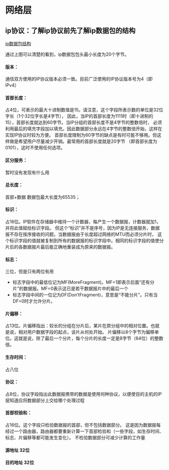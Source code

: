 


# 网络层

## ip协议：了解ip协议前先了解ip数据包的结构

[ip数据包结构]()

通过上图可以清楚的看到，ip数据包包头最小长度为20个字节。

#### 版本：

通信双方使用的IP协议版本必须一致。目前广泛使用的IP协议版本号为4（即IPv4）

#### 首部长度：

占4位，可表示的最大十进制数值是15。请注意，这个字段所表示数的单位是32位字长（1个32位字长是4字节），
因此，当IP的首部长度为1111时（即十进制的15），首部长度就达到60字节。当IP分组的首部长度不是4字节的整数倍时，
必须利用最后的填充字段加以填充。因此数据部分永远在4字节的整数倍开始，这样在实现IP协议时较为方便。
首部长度限制为60字节的缺点是有时可能不够用。但这样做是希望用户尽量减少开销。最常用的首部长度就是20字节
（即首部长度为0101），这时不使用任何选项。

#### 区分服务：

暂时没有发现有什么用


#### 总长度：

首部+数据  数据包最大长度为65535；

#### 标识：

占16位。IP软件在存储器中维持一个计数器，每产生一个数据报，计数器就加1，并将此值赋给标识字段。
但这个“标识”并不是序号，因为IP是无连接服务，数据报不存在按序接收的问题。当数据报由于长度超过网络的MTU而必须分片时，
这个标识字段的值就被复制到所有的数据报的标识字段中。相同的标识字段的值使分片后的各数据报片最后能正确地重装成为原来的数据报。


#### 标志：

三位，但是只有两位有用
- 标志字段中的最低位记为MF(MoreFragment)。MF=1即表示后面“还有分片”的数据报。MF=0表示这已是若干数据报片中的最后一个
- 标志字段中间的一位记为DF(Don’tFragment)，意思是“不能分片”。只有当DF=0时才允许分片。

#### 片偏移：

占13位。片偏移指出：较长的分组在分片后，某片在原分组中的相对位置。也就是说，相对用户数据字段的起点，该片从何处开始。
片偏移以8个字节为偏移单位。这就是说，除了最后一个分片，每个分片的长度一定是8字节（64位）的整数倍。


#### 生存时间：

占八位

#### 协议：

占8位，协议字段指出此数据报携带的数据是使用何种协议，以便使目的主机的IP层知道应将数据部分上交给哪个处理过程

#### 首部校验和：

占16位。这个字段只检验数据报的首部，但不包括数据部分。
这是因为数据报每经过一个路由器，路由器都要重新计算一下首部检验和（一些字段，如生存时间、标志、片偏移等都可能发生变化）。
不检验数据部分可减少计算的工作量


#### 源地址 32位

#### 目的地址 32位



